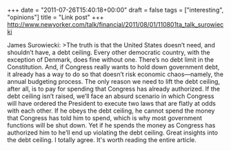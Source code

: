 +++
date = "2011-07-26T15:40:18+00:00"
draft = false
tags = ["interesting", "opinions"]
title = "Link post"
+++
http://www.newyorker.com/talk/financial/2011/08/01/110801ta_talk_surowiecki

James Surowiecki: >The truth is that the United States doesn’t need, and shouldn’t have, a debt ceiling. Every other democratic country, with the exception of Denmark, does fine without one. There’s no debt limit in the Constitution. And, if Congress really wants to hold down government debt, it already has a way to do so that doesn’t risk economic chaos—namely, the annual budgeting process. The only reason we need to lift the debt ceiling, after all, is to pay for spending that Congress has already authorized. If the debt ceiling isn’t raised, we’ll face an absurd scenario in which Congress will have ordered the President to execute two laws that are flatly at odds with each other. If he obeys the debt ceiling, he cannot spend the money that Congress has told him to spend, which is why most government functions will be shut down. Yet if he spends the money as Congress has authorized him to he’ll end up violating the debt ceiling. Great insights into the debt ceiling. I totally agree. It's worth reading the entire article.
